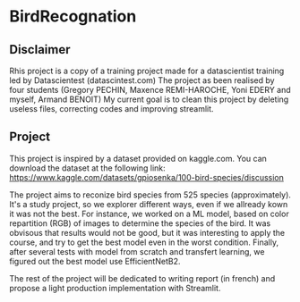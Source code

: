 # BirdRecognation

## Disclaimer
Rhis project is a copy of a training project made for a datascientist training led by Datascientest (datascintest.com)
The project as been realised by four students (Gregory PECHIN, Maxence REMI-HAROCHE, Yoni EDERY and myself, Armand BENOIT)
My current goal is to clean this project by deleting useless files, correcting codes and improving streamlit.

## Project
This project is inspired by a dataset provided on kaggle.com. You can download the dataset at the following link:
https://www.kaggle.com/datasets/gpiosenka/100-bird-species/discussion

The project aims to reconize bird species from 525 species (approximately).
It's a study project, so we explorer different ways, even if we allready kown it was not the best.
For instance, we worked on a ML model, based on color repartition (RGB) of images to determine the species of the bird.
It was obvisous that results would not be good, but it was interesting to apply the course, and try to get the best model
even in the worst condition.
Finally, after several tests with model from scratch and transfert learning, we figured out the best model use
EfficientNetB2.

The rest of the project will be dedicated to writing report (in french) and propose a light production implementation
with Streamlit.